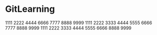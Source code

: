 # GitLearning
1111
2222
4444
6666
7777
8888
9999
1111
2222
3333
4444
5555
6666
7777
8888
9999
1111
2222
3333
4444
5555
6666
8888
9999